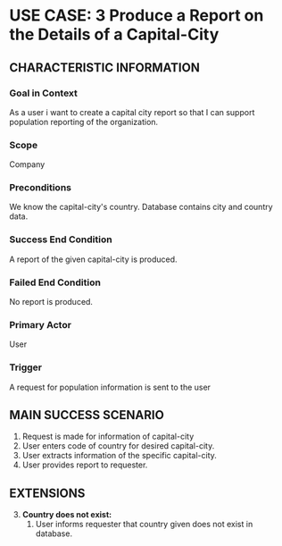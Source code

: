 # USE CASE: 3 Produce a Report on the Details of a Capital-City

## CHARACTERISTIC INFORMATION

### Goal in Context

As a user i want to create a capital city report so that I can support population reporting of the organization.

### Scope

Company

### Preconditions

We know the capital-city's country. Database contains city and country data.

### Success End Condition

A report of the given capital-city is produced.

### Failed End Condition

No report is produced.

### Primary Actor

User

### Trigger

A request for population information is sent to the user

## MAIN SUCCESS SCENARIO

1. Request is made for information of capital-city
2. User enters code of country for desired capital-city.
3. User extracts information of the specific capital-city.
4. User provides report to requester.

## EXTENSIONS

3. **Country does not exist:**
    1. User informs requester that country given does not exist in database.